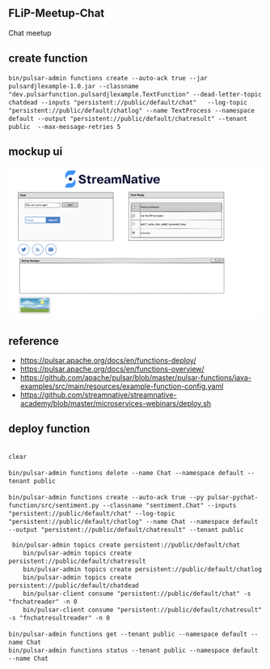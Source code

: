 ## FLiP-Meetup-Chat

Chat meetup

## create function

```
bin/pulsar-admin functions create --auto-ack true --jar pulsardjlexample-1.0.jar --classname "dev.pulsarfunction.pulsardjlexample.TextFunction" --dead-letter-topic chatdead --inputs "persistent://public/default/chat"   --log-topic "persistent://public/default/chatlog" --name TextProcess --namespace default --output "persistent://public/default/chatresult" --tenant public  --max-message-retries 5
```

## mockup ui

![mockup](https://github.com/tspannhw/FLiP-Meetup-Chat/raw/main/chatmockup.png)

## reference

* https://pulsar.apache.org/docs/en/functions-deploy/
* https://pulsar.apache.org/docs/en/functions-overview/
* https://github.com/apache/pulsar/blob/master/pulsar-functions/java-examples/src/main/resources/example-function-config.yaml
* https://github.com/streamnative/streamnative-academy/blob/master/microservices-webinars/deploy.sh

## deploy function

````

clear

bin/pulsar-admin functions delete --name Chat --namespace default --tenant public

bin/pulsar-admin functions create --auto-ack true --py pulsar-pychat-function/src/sentiment.py --classname "sentiment.Chat" --inputs "persistent://public/default/chat" --log-topic "persistent://public/default/chatlog" --name Chat --namespace default --output "persistent://public/default/chatresult" --tenant public

````
````
 bin/pulsar-admin topics create persistent://public/default/chat
    bin/pulsar-admin topics create persistent://public/default/chatresult
    bin/pulsar-admin topics create persistent://public/default/chatlog
    bin/pulsar-admin topics create persistent://public/default/chatdead
    bin/pulsar-client consume "persistent://public/default/chat" -s "fnchatreader" -n 0
    bin/pulsar-client consume "persistent://public/default/chatresult" -s "fnchatresultreader" -n 0
  
bin/pulsar-admin functions get --tenant public --namespace default --name Chat
bin/pulsar-admin functions status --tenant public --namespace default --name Chat


````
